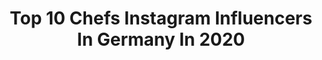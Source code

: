 ---
title: Top 10 Chefs Instagram Influencers In Germany In 2020
description: >-
  Find top chefs Instagram influencers in Germany in 2020. Most popular hashtags: #foodporn #chefmoebetta #streetcornerkitchen #foodphotography.
platform: Instagram
profiles:
  - username: "kaktuspoooo"
    fullname: >-
      Lisa
    location: "Germany"
    followers: 5358
    engagement: 1036
    commentsToLikes: 0.038434
    id: ck5hd61etloj30i11cmcienl9
    verified: false
    hashtags: "#cologne, #mallorca, #awesome, #inthe"
  - username: "misloop"
    fullname: >-
      Jin/Janet/Neukölln Chinagirl
    location: "Germany"
    followers: 5922
    engagement: 598
    commentsToLikes: 0.059997
    id: ck5ztaobu01yk0i14bqs7geoc
    verified: false
    hashtags: "#signupforthis, #whenilostmywisdom, #3in1"
  - username: "marco.pogo"
    fullname: >-
      Marco Pogo
    location: "Germany"
    followers: 11307
    engagement: 840
    commentsToLikes: 0.013828
    id: ck5zmfenvmh320i14rkwn3prv
    verified: true
    hashtags: "#turbobier, #bier, #zeitreise, #gutewaldgeist"
  - username: "chefmoebetta"
    fullname: >-
      Chef MoeBetta
    location: "Germany"
    followers: 84716
    engagement: 430
    commentsToLikes: 0.057394
    id: ck0ubek17ec9j0i191dnl1we4
    verified: false
    hashtags: "#yummy, #foodie, #seafoodlover, #superbowlmiami"
  - username: "beate_meinl_reisinger"
    fullname: >-
      Beate Meinl-Reisinger
    location: "Germany"
    followers: 20830
    engagement: 342
    commentsToLikes: 0.053320
    id: ck5q1e3imajwr0i118gp9zjx8
    verified: true
    hashtags: "#klarheit, #imzentrum, #corona, #europa"
  - username: "thepberg"
    fullname: >-
      eva padberg
    location: "Germany"
    followers: 45793
    engagement: 182
    commentsToLikes: 0.020551
    id: ck15uhxohna0t0i19r85pfdjt
    verified: true
    hashtags: "#nightout, #stillgetnervous, #healthylife, #weihnachten"
  - username: "tohrunakamura"
    fullname: >-
      Tohru Nakamura
    location: "Germany"
    followers: 25988
    engagement: 361
    commentsToLikes: 0.244776
    id: ck134m52qx3ru0i19umezolgo
    verified: true
    hashtags: "#adventszeit, #sharpasknife, #yoshikouenom, #persimmon"
  - username: "miljuschka"
    fullname: >-
      Miljuschka
    location: "Germany"
    followers: 530963
    engagement: 228
    commentsToLikes: 0.037901
    id: ck15so6y5dzka0i19n6pltupe
    verified: true
    hashtags: "#10tipsvoorbudgetvriendelijkshoppen, #bakalongflorandmil, #bakkenmetfloraplant, #floraplantnl"
  - username: "roland_trettl"
    fullname: >-
      Roland Trettl
    location: "Germany"
    followers: 235242
    engagement: 205
    commentsToLikes: 0.043326
    id: ck5hgmgzn3kqf0i119pcj6rsl
    verified: true
    hashtags: "#kochenmachtspass, #hangover, #fenchel, #schafsk"
  - username: "robertocortez08"
    fullname: >-
      Bobby Cortez CR8 Dining
    location: "Germany"
    followers: 23648
    engagement: 624
    commentsToLikes: 0.034666
    id: ck0vy0kjx1n890i19angy71pb
    verified: false
    hashtags: "#instagood, #sogoodmag, #sensesinsucrose, #fujifilm"
---